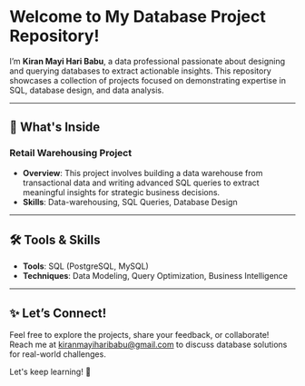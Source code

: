 # Welcome to My Database Project Repository!

I’m **Kiran Mayi Hari Babu**, a data professional passionate about designing and querying databases to extract actionable insights. This repository showcases a collection of projects focused on demonstrating expertise in SQL, database design, and data analysis.

---

## 📂 What's Inside  

### **Retail Warehousing Project**  
   - **Overview**: This project involves building a data warehouse from transactional data and writing advanced SQL queries to extract meaningful insights for strategic business decisions.
   - **Skills**: Data-warehousing, SQL Queries, Database Design

---

## 🛠️ Tools & Skills  
- **Tools**: SQL (PostgreSQL, MySQL)  
- **Techniques**: Data Modeling, Query Optimization, Business Intelligence  

---

## ✨ Let’s Connect!
Feel free to explore the projects, share your feedback, or collaborate!  
Reach me at [kiranmayiharibabu@gmail.com](mailto:kiranmayiharibabu@gmail.com) to discuss database solutions for real-world challenges.  

Let's keep learning! 🚀
